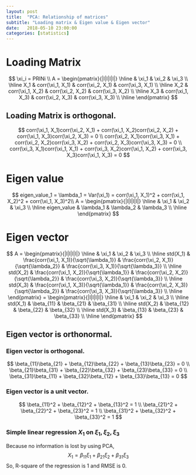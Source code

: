 ```yaml
---
layout: post
title:  "PCA: Relationship of matrices"
subtitle: "Loading matrix & Eigen value & Eigen vector"
date:   2018-05-10 23:00:00
categories: [statistics]
---
```


# Loading Matrix
$$
    \xi_i = PRINi \\
    A =
    \begin{pmatrix}{|l|l|l|l|}
        \hline
            & \xi_1            & \xi_2            & \xi_3            \\ \hline
        X_1 & corr(\xi_1, X_1) & corr(\xi_2, X_1) & corr(\xi_3, X_1) \\ \hline
        X_2 & corr(\xi_1, X_2) & corr(\xi_2, X_2) & corr(\xi_3, X_2) \\ \hline
        X_3 & corr(\xi_1, X_3) & corr(\xi_2, X_3) & corr(\xi_3, X_3) \\ \hline
    \end{pmatrix}
$$

## Loading Matrix is orthogonal.
$$
    corr(\xi_1, X_1)corr(\xi_2, X_1) + corr(\xi_1, X_2)corr(\xi_2, X_2) + corr(\xi_1, X_3)corr(\xi_2, X_3) = 0 \\
    corr(\xi_2, X_1)corr(\xi_3, X_1) + corr(\xi_2, X_2)corr(\xi_3, X_2) + corr(\xi_2, X_3)corr(\xi_3, X_3) = 0 \\
    corr(\xi_3, X_1)corr(\xi_1, X_1) + corr(\xi_3, X_2)corr(\xi_1, X_2) + corr(\xi_3, X_3)corr(\xi_1, X_3) = 0
$$

# Eigen value
$$
    eigen_value_1 = \lambda_1 = Var(\xi_1) = corr(\xi_1, X_1)^2 + corr(\xi_1, X_2)^2 + corr(\xi_1, X_3)^2\\
    A =
    \begin{pmatrix}{|l|l|l|l|}
        \hline
                    & \xi_1     & \xi_2     & \xi_3     \\ \hline
        eigen_value & \lambda_1 & \lambda_2 & \lambda_3 \\ \hline
    \end{pmatrix}
$$

# Eigen vector
$$
    A =
    \begin{pmatrix}{|l|l|l|l|}
        \hline
                 & \xi_1                                     & \xi_2                                     & \xi_3                                     \\ \hline
        std(X_1) & \frac{corr(\xi_1, X_1)}{\sqrt{\lambda_1}} & \frac{corr(\xi_2, X_1)}{\sqrt{\lambda_2}} & \frac{corr(\xi_3, X_1)}{\sqrt{\lambda_3}} \\ \hline
        std(X_2) & \frac{corr(\xi_1, X_2)}{\sqrt{\lambda_1}} & \frac{corr(\xi_2, X_2)}{\sqrt{\lambda_2}} & \frac{corr(\xi_3, X_2)}{\sqrt{\lambda_3}} \\ \hline
        std(X_3) & \frac{corr(\xi_1, X_3)}{\sqrt{\lambda_1}} & \frac{corr(\xi_2, X_3)}{\sqrt{\lambda_2}} & \frac{corr(\xi_3, X_3)}{\sqrt{\lambda_3}} \\ \hline
    \end{pmatrix} =
    \begin{pmatrix}{|l|l|l|l|}
        \hline
                 & \xi_1      & \xi_2      & \xi_3      \\ \hline
        std(X_1) & \beta_{11} & \beta_{21} & \beta_{31} \\ \hline
        std(X_2) & \beta_{12} & \beta_{22} & \beta_{32} \\ \hline
        std(X_3) & \beta_{13} & \beta_{23} & \beta_{33} \\ \hline
    \end{pmatrix}
$$

## Eigen vector is orthonormal.

### Eigen vector is orthogonal.
$$
    \beta_{11}\beta_{21} + \beta_{12}\beta_{22} + \beta_{13}\beta_{23} = 0 \\
    \beta_{21}\beta_{31} + \beta_{22}\beta_{32} + \beta_{23}\beta_{33} = 0 \\
    \beta_{31}\beta_{11} + \beta_{32}\beta_{12} + \beta_{33}\beta_{13} = 0
$$

### Eigen vector is a unit vector.
$$
    \beta_{11}^2 + \beta_{12}^2 + \beta_{13}^2 = 1 \\
    \beta_{21}^2 + \beta_{22}^2 + \beta_{23}^2 = 1 \\
    \beta_{31}^2 + \beta_{32}^2 + \beta_{33}^2 = 1
$$

### Simple linear regression $X_1$ on $\xi_1, \xi_2, \xi_3$
Because no information is lost by using PCA,
$$
    X_1 = \beta_{11}\xi_1 + \beta_{21}\xi_2 + \beta_{31}\xi_3
$$
So, R-square of the regression is 1 and RMSE is 0.
